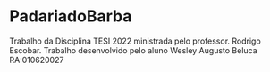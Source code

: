 # PadariadoBarba
Trabalho da Disciplina TESI 2022 ministrada pelo professor. Rodrigo Escobar. Trabalho desenvolvido pelo aluno Wesley Augusto Beluca RA:010620027
